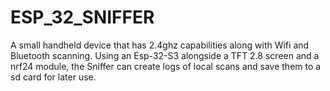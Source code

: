 # ESP_32_SNIFFER
A small handheld device that has 2.4ghz capabilities along with Wifi and Bluetooth scanning. Using an Esp-32-S3 alongside a TFT 2.8 screen and a nrf24 module, the Sniffer can create logs of local scans and save them to a sd card for later use. 
